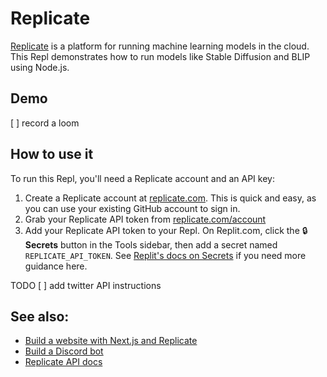 # Replicate

[Replicate](https://replicate.com?utm_source=project&utm_campaign=replit-node) is a platform for running machine learning models in the cloud. This Repl demonstrates how to run models like Stable Diffusion and BLIP using Node.js.

## Demo

[ ] record a loom

## How to use it

To run this Repl, you'll need a Replicate account and an API key:

1. Create a Replicate account at [replicate.com](https://replicate.com?utm_source=project&utm_campaign=replit-node). This is quick and easy, as you can use your existing GitHub account to sign in.
2. Grab your Replicate API token from [replicate.com/account](https://replicate.com/account?utm_source=project&utm_campaign=replit-node)
3. Add your Replicate API token to your Repl. On Replit.com, click the 🔒 **Secrets** button in the Tools sidebar, then add a secret  named `REPLICATE_API_TOKEN`. See [Replit's docs on Secrets](https://docs.replit.com/programming-ide/workspace-features/storing-sensitive-information-environment-variables) if you need more guidance here.

TODO
[ ] add twitter API instructions


## See also:

- [Build a website with Next.js and Replicate](https://replicate.com/docs/get-started/nextjs?utm_source=project&utm_campaign=replit-node)
- [Build a Discord bot](https://replicate.com/docs/get-started/discord-bot?utm_source=project&utm_campaign=replit-node)
- [Replicate API docs](https://replicate.com/docs/reference/http?utm_source=project&utm_campaign=replit-node)


